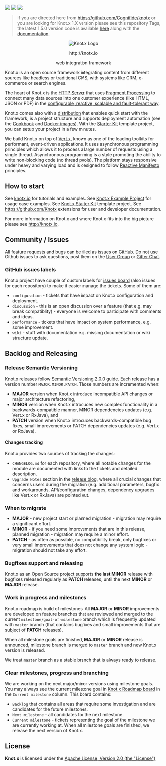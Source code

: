 [![][license img]][license]
[![][central-repo img]][central-repo]
[![][gitter img]][gitter]

> If you are directed here from https://github.com/Cognifide/knotx or you are looking for 
Knot.x 1.X version please see this repository Tags, the latest 1.5.0 version code is available 
[here](https://github.com/Knotx/knotx/tree/1.5.0) along with the 
[documentation](https://github.com/Knotx/knotx/tree/1.5.0/documentation/src/main/wiki).

<p align="center">
  <img src="http://knotx.io/img/logo-knotx.png" alt="Knot.x Logo"/>
</p>
<p align="center">http://knotx.io</p>
<p align="center">
  web integration framework
</p>

Knot.x is an open source framework integrating content from different sources like headless or 
traditional CMS, with systems like CRM, e-commerce or search engines.

The heart of Knot.x is the [HTTP Server](https://github.com/Knotx/knotx-server-http) that uses 
[Fragment Processing](https://github.com/Knotx/knotx-fragments-handler) to connect many data sources
into one customer experience (like HTML, JSON or PDF) in the [configurable, reactive, scalable and fault-tolerant way](http://knotx.io/blog/configurable-integrations/).

Knot.x comes also with a [distribution](https://github.com/Knotx/knotx-stack) that enables quick start
with the framework, is a project structure and supports deployment automation (see the 
[Cookbook](https://github.com/Knotx/knotx-cookbook) and [Docker images](https://hub.docker.com/u/knotx)).
With the [Starter Kit](https://github.com/Knotx/knotx-starter-kit) template project, you can setup your project in a few minutes.

We build Knot.x on top of [Vert.x](http://vertx.io/), known as one of the leading toolkits for performant,
event-driven applications. It uses asynchronous programming principles which allows it to process a
large number of requests using a single thread. Asynchronous programming is a style promoting the
ability to write non-blocking code (no thread pools). The platform stays responsive under heavy and
varying load and is designed to follow [Reactive Manifesto](http://www.reactivemanifesto.org/) principles.

## How to start

See [knotx.io](http://knotx.io/tutorials) for tutorials and examples.
See [Knot.x Example Project](https://github.com/Knotx/knotx-example-project) for usage case examples.
See [Knot.x Starter Kit](https://github.com/Knotx/knotx-starter-kit) template project.
See https://github.com/Knotx extensions for user and developer documentation.

For more information on Knot.x and where Knot.x fits into the big picture please see http://knotx.io.

## Community / Issues

All feature requests and bugs can be filed as issues on [GitHub](https://github.com/Knotx/knotx/issues).
Do not use Github issues to ask questions, post them on the
[User Group](https://groups.google.com/forum/#!forum/knotx) or [Gitter Chat](https://gitter.im/Knotx/Lobby).

### GitHub issues labels
Knot.x project have couple of custom labels for [issues board](https://github.com/Knotx/knotx/issues) 
(also issues for each repository) to make it easier manage the tickets. Some of them are:
- `configuration` - tickets that have impact on Knot.x configuration and deployment.
- `discussion` - this is an open discussion over a feature (that e.g. may break compatiblity) - everyone 
is welcome to participate with comments and ideas.
- `performance` - tickets that have impact on system performance, e.g. some improvement.
- `wiki` - stuff with documentation e.g. missing documentation or wiki structure update.

## Backlog and Releasing

### Release Semantic Versioning
Knot.x releases follow [Semantic Versioning 2.0.0](https://semver.org/) guide.
Each release has a version number `MAJOR.MINOR.PATCH`. Those numbers are incremented when:
- **MAJOR** version when Knot.x introduce incompatible API changes or major architecture refactoring,
- **MINOR** version when Knot.x introduces new complex functionality in a backwards-compatible manner, MINOR dependencies updates (e.g. Vert.x or RxJava), and
- **PATCH** version when Knot.x introduces backwards-compatible bug fixes, small improvements or PATCH dependencies updates (e.g. Vert.x or RxJava).

#### Changes tracking
Knot.x provides two sources of tracking the changes:
- `CHANGELOG.md` for each repository, where all notable changes for the module are documented with links to the tickets and detailed description.
- `Upgrade Notes` section in the [release blog](https://knotx.io/blog/), where all crucial changes that concerns users during the migration (e.g. additional parameters, bugfix and workarounds, API/configuration changes, dependency upgrades like Vert.x or RxJava) are pointed out.

### When to migrate
- **MAJOR** - new project start or planned migration - migration may require a significant effort.
- **MINOR** - if you need some improvements that are in this release, planned migration - migration 
may require a minor effort.
- **PATCH** - as often as possible, no compatibility break, only bugfixes or very small improvements 
that does not change any system logic - migration should not take any effort.

### Bugfixes support and releasing
Knot.x as an Open Source project supports **the last MINOR** release with bugfixes released regularly 
as **PATCH** releases, until the next **MINOR** or **MAJOR** release.

### Work in progress and milestones
Knot.x roadmap is build of milestones. All **MAJOR** or **MINOR** improvements are developed on feature
branches that are reviewed and merged to the current `milestone/goal-of-milestone` branch which is 
frequently updated with `master` branch (that contains bugfixes and small improvements that are 
subject of **PATCH** releases). 

When all milestone goals are finished, **MAJOR** or **MINOR** release is announced, milestone
branch is merged to `master` branch and new Knot.x version is released.

We treat `master` branch as a stable branch that is always ready to release.

### Clear milestones, progress and branching
We are working on the next major/minor versions using milestone goals.
You may always see the current milestone goal in [Knot.x Roadmap board](https://github.com/orgs/Knotx/projects/3) in the `Current milestone` column.
This board contains:
- `Backlog` that contains all areas that require some investigation and are candidates for the future milestones.
- `Next milestone` - all candidates for the next milestone.
- `Current milestone` - tickets representing the goal of the milestone we are currently working at. When all milestone goals are finished, we release the next version of Knot.x.

## License

**Knot.x** is licensed under the [Apache License, Version 2.0 (the "License")](https://www.apache.org/licenses/LICENSE-2.0.txt)

[license]:https://github.com/Knotx/knotx/blob/master/LICENSE
[license img]:https://img.shields.io/badge/License-Apache%202.0-blue.svg

[central-repo]:http://search.maven.org/#search%7Cga%7C1%7Cg%3A%22io.knotx%22
[central-repo img]:https://img.shields.io/maven-central/v/io.knotx/knotx-root.svg?label=Maven%20Central

[gitter]:https://gitter.im/Knotx/Lobby
[gitter img]:https://badges.gitter.im/Knotx/knotx-extensions.svg
